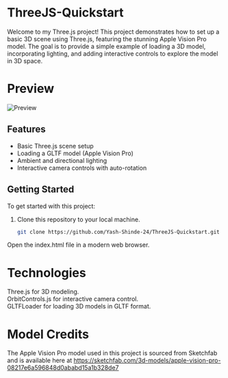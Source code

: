 # ThreeJS-Quickstart
Welcome to my Three.js project! This project demonstrates how to set up a basic 3D scene using Three.js, featuring the stunning Apple Vision Pro model. The goal is to provide a simple example of loading a 3D model, incorporating lighting, and adding interactive controls to explore the model in 3D space.

# Preview
![Preview](https://i.imgur.com/hkCRuGz.gif)

## Features

- Basic Three.js scene setup
- Loading a GLTF model (Apple Vision Pro)
- Ambient and directional lighting
- Interactive camera controls with auto-rotation

## Getting Started

To get started with this project:

1. Clone this repository to your local machine.
   ```bash
   git clone https://github.com/Yash-Shinde-24/ThreeJS-Quickstart.git
   ```

Open the index.html file in a modern web browser.

# Technologies
Three.js for 3D modeling.<br>
OrbitControls.js for interactive camera control.<br>
GLTFLoader for loading 3D models in GLTF format.<br>

# Model Credits
The Apple Vision Pro model used in this project is sourced from Sketchfab and is available here at
https://sketchfab.com/3d-models/apple-vision-pro-08217e6a596848d0ababd15a1b328de7
